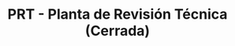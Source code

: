 ---
title: "PRT - Planta de Revisión Técnica (Cerrada)"
url: /la-reina/prt-planta-de-revision-tecnica-cerrada/
shop: reparación de automóviles
---
